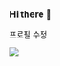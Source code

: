 ### Hi there 👋

<!--
**jungsub-lee90/jungsub-lee90** is a ✨ _special_ ✨ repository because its `README.md` (this file) appears on your GitHub profile.

Here are some ideas to get you started:

- 🔭 I’m currently working on ...
- 🌱 I’m currently learning ...
- 👯 I’m looking to collaborate on ...
- 🤔 I’m looking for help with ...
- 💬 Ask me about ...
- 📫 How to reach me: ...
- 😄 Pronouns: ...
- ⚡ Fun fact: ...
-->프로필 수정
<a href="버튼을 눌렀을 때 이동할 링크" target="_blank"><img src="https://img.shields.io/badge/?style=for-the-badge&logo=4chan&logoColor=#006600"/></a>

